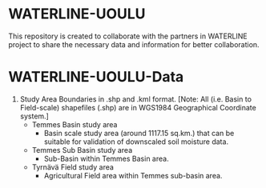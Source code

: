 # WATERLINE-UOULU
This repository is created to collaborate with the partners in WATERLINE project to share the necessary data and information for better collaboration.
# WATERLINE-UOULU-Data
1. Study Area Boundaries in .shp and .kml format.
[Note: All (i.e. Basin to Field-scale) shapefiles (.shp)  are in WGS1984 Geographical Coordinate system.]
    - Temmes Basin study area
        - Basin scale study area (around 1117.15 sq.km.) that can be suitable for validation of downscaled soil moisture data.
    - Temmes Sub Basin study area
        - Sub-Basin within Temmes Basin area.
    - Tyrnävä Field study area
        - Agricultural Field area within Temmes sub-basin area.

